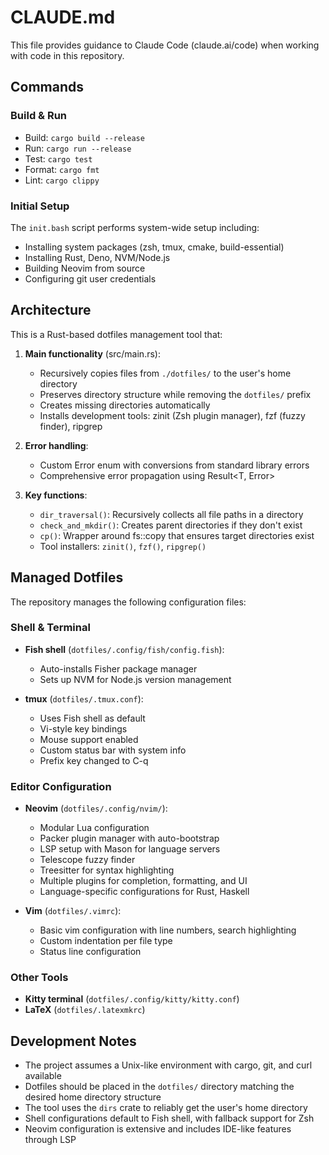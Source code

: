 # CLAUDE.md

This file provides guidance to Claude Code (claude.ai/code) when working with code in this repository.

## Commands

### Build & Run
- Build: `cargo build --release`
- Run: `cargo run --release`
- Test: `cargo test`
- Format: `cargo fmt`
- Lint: `cargo clippy`

### Initial Setup
The `init.bash` script performs system-wide setup including:
- Installing system packages (zsh, tmux, cmake, build-essential)
- Installing Rust, Deno, NVM/Node.js
- Building Neovim from source
- Configuring git user credentials

## Architecture

This is a Rust-based dotfiles management tool that:

1. **Main functionality** (src/main.rs):
   - Recursively copies files from `./dotfiles/` to the user's home directory
   - Preserves directory structure while removing the `dotfiles/` prefix
   - Creates missing directories automatically
   - Installs development tools: zinit (Zsh plugin manager), fzf (fuzzy finder), ripgrep

2. **Error handling**:
   - Custom Error enum with conversions from standard library errors
   - Comprehensive error propagation using Result<T, Error>

3. **Key functions**:
   - `dir_traversal()`: Recursively collects all file paths in a directory
   - `check_and_mkdir()`: Creates parent directories if they don't exist
   - `cp()`: Wrapper around fs::copy that ensures target directories exist
   - Tool installers: `zinit()`, `fzf()`, `ripgrep()`

## Managed Dotfiles

The repository manages the following configuration files:

### Shell & Terminal
- **Fish shell** (`dotfiles/.config/fish/config.fish`): 
  - Auto-installs Fisher package manager
  - Sets up NVM for Node.js version management
  
- **tmux** (`dotfiles/.tmux.conf`):
  - Uses Fish shell as default
  - Vi-style key bindings
  - Mouse support enabled
  - Custom status bar with system info
  - Prefix key changed to C-q

### Editor Configuration
- **Neovim** (`dotfiles/.config/nvim/`):
  - Modular Lua configuration
  - Packer plugin manager with auto-bootstrap
  - LSP setup with Mason for language servers
  - Telescope fuzzy finder
  - Treesitter for syntax highlighting
  - Multiple plugins for completion, formatting, and UI
  - Language-specific configurations for Rust, Haskell

- **Vim** (`dotfiles/.vimrc`):
  - Basic vim configuration with line numbers, search highlighting
  - Custom indentation per file type
  - Status line configuration

### Other Tools
- **Kitty terminal** (`dotfiles/.config/kitty/kitty.conf`)
- **LaTeX** (`dotfiles/.latexmkrc`)

## Development Notes

- The project assumes a Unix-like environment with cargo, git, and curl available
- Dotfiles should be placed in the `dotfiles/` directory matching the desired home directory structure
- The tool uses the `dirs` crate to reliably get the user's home directory
- Shell configurations default to Fish shell, with fallback support for Zsh
- Neovim configuration is extensive and includes IDE-like features through LSP